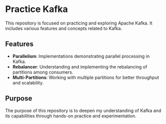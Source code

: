 # Practice Kafka

This repository is focused on practicing and exploring Apache Kafka. It includes various features and concepts related to Kafka.

## Features

- **Parallelism**: Implementations demonstrating parallel processing in Kafka.
- **Rebalancer**: Understanding and implementing the rebalancing of partitions among consumers.
- **Multi-Partitions**: Working with multiple partitions for better throughput and scalability.

## Purpose

The purpose of this repository is to deepen my understanding of Kafka and its capabilities through hands-on practice and experimentation.
